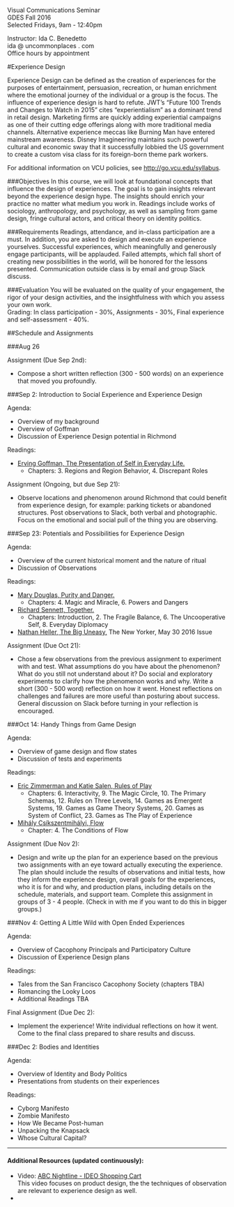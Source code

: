 Visual Communications Seminar  
GDES Fall 2016  
Selected Fridays, 9am - 12:40pm

Instructor: Ida C. Benedetto  
ida @ uncommonplaces . com  
Office hours by appointment  

#Experience Design 

Experience Design can be defined as the creation of experiences for the purposes of entertainment, persuasion, recreation, or human enrichment where the emotional journey of the individual or a group is the focus. The influence of experience design is hard to refute. JWT’s “Future 100 Trends and Changes to Watch in 2015” cites “experientialism” as a dominant trend in retail design. Marketing firms are quickly adding experiential campaigns as one of their cutting edge offerings along with more traditional media channels. Alternative experience meccas like Burning Man have entered mainstream awareness. Disney Imagineering maintains such powerful cultural and economic sway that it successfully lobbied the US government to create a custom visa class for its foreign-born theme park workers. 

For additional information on VCU policies, see http://go.vcu.edu/syllabus. 

###Objectives
In this course, we will look at foundational concepts that influence the design of experiences. The goal is to gain insights relevant beyond the experience design hype. The insights should enrich your practice no matter what medium you work in. Readings include works of sociology, anthropology, and psychology, as well as sampling from game design, fringe cultural actors, and critical theory on identity politics. 

###Requirements
Readings, attendance, and in-class participation are a must. In addition, you are asked to design and execute an experience yourselves. Successful experiences, which meaningfully and generously engage participants, will be applauded. Failed attempts, which fall short of creating new possibilities in the world, will be honored for the lessons presented. Communication outside class is by email and group Slack discuss. 

###Evaluation
You will be evaluated on the quality of your engagement, the rigor of your design activities, and the insightfulness with which you assess your own work.  
Grading: In class participation - 30%, Assignments - 30%, Final experience and self-assessment - 40%.



##Schedule and Assignments

###Aug 26

Assignment (Due Sep 2nd):

* Compose a short written reflection (300 - 500 words) on an experience that moved you profoundly.

###Sep 2:		Introduction to Social Experience and Experience Design

Agenda:

* Overview of my background
* Overview of Goffman
* Discussion of Experience Design potential in Richmond 


Readings: 

* [Erving Goffman, The Presentation of Self in Everyday Life.](https://www.dropbox.com/s/skndj6oaucsxk69/Goffman_Erving_The_Presentation_of_Self_in_Everyday_Life.pdf?dl=0) 
	* Chapters: 3. Regions and Region Behavior, 4. Discrepant Roles
		
Assignment (Ongoing, but due Sep 21): 

* Observe locations and phenomenon around Richmond that could benefit from experience design, for example: parking tickets or abandoned structures. Post observations to Slack, both verbal and photographic. Focus on the emotional and social pull of the thing you are observing.



###Sep 23:		Potentials and Possibilities for Experience Design


Agenda:

* Overview of the current historical moment and the nature of ritual
* Discussion of Observations 



Readings: 	

* [Mary Douglas, Purity and Danger.](https://www.dropbox.com/s/zoszx2wjei6rg45/Douglas_Mary_Purity_and_Danger_An_Analysis_of_Concepts_of_Pollution_and_Taboo_2001.pdf?dl=0) 
	* Chapters: 4. Magic and Miracle, 6. Powers and Dangers  
* [Richard Sennett, Together.](https://www.dropbox.com/s/nsrsdgsod07oeme/Together%20-%20Richard%20Sennett.epub?dl=0) 
	* Chapters: Introduction, 2. The Fragile Balance, 6. The Uncooperative Self, 8. Everyday Diplomacy  
* [Nathan Heller, The Big Uneasy,](https://www.dropbox.com/s/lceeiwb7vnrhrmm/The%20Big%20Uneasy%20-%20The%20New%20Yorker.pdf?dl=0) The New Yorker, May 30 2016 Issue


Assignment (Due Oct 21): 

* Chose a few observations from the previous assignment to experiment with and test. What assumptions do you have about the phenomenon? What do you still not understand about it? Do social and exploratory experiments to clarify how the phenomenon works and why. Write a short (300 - 500 word) reflection on how it went. Honest reflections on challenges and failures are more useful than posturing about success. General discussion on Slack before turning in your reflection is encouraged. 


###Oct 14:		Handy Things from Game Design


Agenda:

* Overview of game design and flow states
* Discussion of tests and experiments


Readings:	

* [Eric Zimmerman and Katie Salen, Rules of Play](https://www.dropbox.com/s/38h1c2mmqmnsycm/1-rules-of-play-game-design-fundamentals.pdf?dl=0)
	* Chapters: 6. Interactivity, 9. The Magic Circle, 10. The Primary Schemas, 12. Rules on Three Levels, 14. Games as Emergent Systems, 19. Games as Game Theory Systems, 20. Games as System of Conflict, 23. Games as The Play of Experience
* [Mihály Csíkszentmihályi, Flow](https://www.dropbox.com/s/8afemtgmkac6kbz/Csikszentmihalyi-Flow-Ch4.pdf?dl=0)
	* Chapter: 4. The Conditions of Flow
			
Assignment (Due Nov 2): 

* Design and write up the plan for an experience based on the previous two assignments with an eye toward actually executing the experience. The plan should include the results of observations and initial tests, how they inform the experience design, overall goals for the experiences, who it is for and why, and production plans, including details on the schedule, materials, and support team. Complete this assignment in groups of 3 - 4 people. (Check in with me if you want to do this in bigger groups.)
			     


###Nov 4:		Getting A Little Wild with Open Ended Experiences



Agenda:

* Overview of Cacophony Principals and Participatory Culture
* Discussion of Experience Design plans



Readings: 
		
* Tales from the San Francisco Cacophony Society (chapters TBA)
* Romancing the Looky Loos
* Additional Readings TBA
		
		
Final Assignment (Due Dec 2): 
 
* Implement the experience! Write individual reflections on how it went. Come to the final class prepared to share results and discuss.


###Dec 2:		Bodies and Identities


Agenda:

* Overview of Identity and Body Politics 
* Presentations from students on their experiences 	
		
		
Readings: 

* Cyborg Manifesto
* Zombie Manifesto
* How We Became Post-human
* Unpacking the Knapsack
* Whose Cultural Capital? 
		
		
		

-----

#### Additional Resources (updated continuously):  

* Video: [ABC Nightline - IDEO Shopping Cart](https://www.youtube.com/watch?v=M66ZU2PCIcM)  
		This video focuses on product design, the the techniques of observation are relevant to experience design as well.
* 




